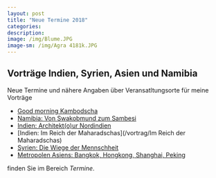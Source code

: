 ```yaml
---
layout: post
title: "Neue Termine 2018"
categories:
description: 
image: /img/Blume.JPG
image-sm: /img/Agra 4181k.JPG
---
```


Vorträge Indien, Syrien, Asien und Namibia
------------------------------------------
Neue Termine und nähere Angaben über Veransatltungsorte für meine Vorträge

- [Good morning Kambodscha](/vortrag/Kambodscha)
- [Namibia: Von Swakobmund zum Sambesi](/vortrag/namibia2)
- [Indien: Architekt(o)ur Nordindien](/vortrag/architektour1)
- [Indien: Im Reich der Maharadschas](/vortrag/Im Reich der Maharadschas)
- [Syrien: Die Wiege der Mennschheit](/vortrag/syrien)
- [Metropolen Asiens: Bangkok, Hongkong, Shanghai, Peking](/Vortrag/Metropolen)

finden Sie im Bereich *Termine*.
